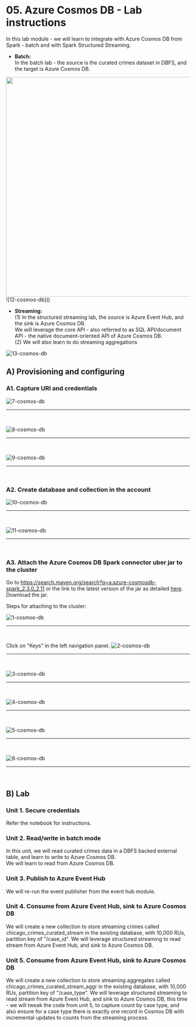 # 05. Azure Cosmos DB - Lab instructions

In this lab module - we will learn to integrate with Azure Cosmos DB from Spark - batch and with Spark Structured Streaming.  
- **Batch:**<br>
In the batch lab - the source is the curated crimes dataset in DBFS, and the target is Azure Cosmos DB.<br>

<img src="../../../images/6-cosmos-db/12.png" width="600" height="600">
![12-cosmos-db]()

- **Streaming:**<br>
(1) In the structured streaming lab, the source is Azure Event Hub, and the sink is Azure Cosmos DB.<br>
We will leverage the core API - also referred to as SQL API/document API - the native document-oriented API of Azure Cosmos DB.<br>
(2) We will also learn to do streaming aggregations<br>

![13-cosmos-db](../../../images/6-cosmos-db/13.png)


## A) Provisioning and configuring

### A1. Capture URI and credentials
![7-cosmos-db](../../../images/6-cosmos-db/7.png)
<br>
<hr>
<br>

![8-cosmos-db](../../../images/6-cosmos-db/8.png)
<br>
<hr>
<br>

![9-cosmos-db](../../../images/6-cosmos-db/9.png)
<br>
<hr>
<br>




### A2. Create database and collection in the account
![10-cosmos-db](../../../images/6-cosmos-db/10.png)
<br>
<hr>
<br>

![11-cosmos-db](../../../images/6-cosmos-db/11.png)
<br>
<hr>
<br>

### A3. Attach the Azure Cosmos DB Spark connector uber jar to the cluster
Go to https://search.maven.org/search?q=a:azure-cosmosdb-spark_2.3.0_2.11 or the link to the latest version of the jar as detailed [here](https://docs.azuredatabricks.net/spark/latest/data-sources/azure/cosmosdb-connector.html).  Download the jar.<br>

Steps for attaching to the cluster:<br>

![1-cosmos-db](../../../images/6-cosmos-db/1.png)
<br>
<hr>
<br>

Click on "Keys" in the left navigation panel.
![2-cosmos-db](../../../images/6-cosmos-db/2.png)
<br>
<hr>
<br>

![3-cosmos-db](../../../images/6-cosmos-db/3.png)
<br>
<hr>
<br>

![4-cosmos-db](../../../images/6-cosmos-db/4.png)
<br>
<hr>
<br>

![5-cosmos-db](../../../images/6-cosmos-db/5.png)
<br>
<hr>
<br>

![6-cosmos-db](../../../images/6-cosmos-db/6.png)
<br>
<hr>
<br>

## B) Lab

### Unit 1. Secure credentials
Refer the notebook for instructions.

### Unit 2. Read/write in batch mode 
In this unit, we will read curated crimes data in a DBFS backed external table, and learn to write to Azure Cosmos DB.<br>
We will learn to read from Azure Cosmos DB.

### Unit 3. Publish to Azure Event Hub
We will re-run the event publisher from the event hub module.

### Unit 4. Consume from Azure Event Hub, sink to Azure Cosmos DB
We will create a new collection to store streaming crimes called chicago_crimes_curated_stream in the existing database, with 10,000 RUs, partition key of "/case_id".  We will leverage structured streaming to read stream from Azure Event Hub, and sink to Azure Cosmos DB.

### Unit 5. Consume from Azure Event Hub, sink to Azure Cosmos DB
We will create a new collection to store streaming aggregates called chicago_crimes_curated_stream_aggr in the existing database, with 10,000 RUs, partition key of "/case_type".  We will leverage structured streaming to read stream from Azure Event Hub, and sink to Azure Cosmos DB, this time - we will tweak the code from unit 5, to capture count by case type, and also ensure for a case type there is exactly one record in Cosmos DB with incremental updates to counts from the streaming process.

